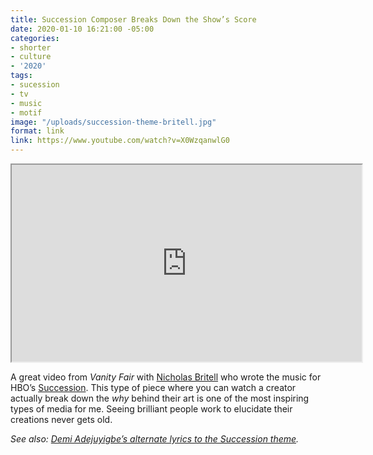 ```yaml
---
title: Succession Composer Breaks Down the Show’s Score
date: 2020-01-10 16:21:00 -05:00
categories:
- shorter
- culture
- '2020'
tags:
- sucession
- tv
- music
- motif
image: "/uploads/succession-theme-britell.jpg"
format: link
link: https://www.youtube.com/watch?v=X0WzqanwlG0
---
```


<div class="video-wrapper"><iframe loading="lazy" title="Succession Composer Breaks Down the Show’s Score" width="560" height="315" src="https://www.youtube.com/embed/X0WzqanwlG0" allow="accelerometer; autoplay; encrypted-media; gyroscope; picture-in-picture" allowfullscreen></iframe></div>

A great video from *Vanity Fair* with [Nicholas Britell](https://www.nicholasbritell.com) who wrote the music for HBO’s [Succession](https://www.hbo.com/succession). This type of piece where you can watch a creator actually break down the _why_ behind their art is one of the most inspiring types of media for me. Seeing brilliant people work to elucidate their creations never gets old. 

*See also: [Demi Adejuyigbe’s alternate lyrics to the Succession theme](https://www.youtube.com/watch?v=e-6K2CjJ6dk).*
